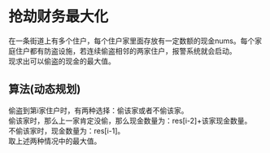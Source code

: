 # 抢劫财务最大化
在一条街道上有多个住户，每个住户家里面存放有一定数额的现金nums。每个家庭住户都有防盗设施，若连续偷盗相邻的两家住户，报警系统就会启动。  
现求出可以偷盗的现金的最大值。  

## 算法(动态规划)
偷盗到第i家住户时，有两种选择：偷该家或者不偷该家。  
偷该家时，那么上一家肯定没偷，那么现金数量为：res[i-2]+该家现金数量。  
不偷该家时，现金数量为：res[i-1]。  
取上述两种情况中的最大值。  

